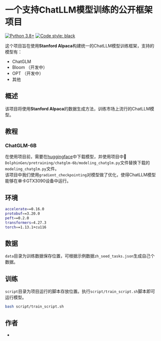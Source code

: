 
# 一个支持ChatLLM模型训练的公开框架项目
[![Python 3.8+](https://img.shields.io/badge/python-3.8+-blue.svg)](https://www.python.org/downloads/release/python-390/) 
[![Code style: black](https://img.shields.io/badge/code%20style-black-000000.svg)](https://github.com/psf/black) 

这个项目旨在使用**Stanford Alpaca**构建统一的ChatLLM模型训练框架，支持的模型有：
- ChatGLM 
- Bloom （开发中）
- OPT （开发中）
- 其他

## 概述
该项目将使用**Stanford Alpaca**的数据生成方法，训练市场上流行的ChatLLM模型。
## 教程
### ChatGLM-6B
在使用项目前，需要在[huggingface](https://huggingface.co/THUDM/chatglm-6b/tree/main)中下载模型，并使用项目中📁`DolphinGen/pretraining/chatglm-6b/modeling_chatglm.py`文件替换下载的`modeling_chatglm.py`文件。<br>
该项目中我们使用`gradient_checkpointing`对模型做了优化，使得ChatLLM模型能够在单卡GTX3090设备中运行。

## 环境
```bash
accelerate==0.16.0
protobuf==3.20.0
peft==0.2.0
transformers=4.27.3
torch==1.13.1+cu116
```
## 数据
`data`目录为训练数据保存位置，可根据示例数据`zh_seed_tasks.json`生成自己个数据。

## 训练
`script`目录为项目运行的脚本存放位置。执行`script/train_script.sh`脚本即可运行模型。
```bash
bash script/train_script.sh
```
## 作者
- 